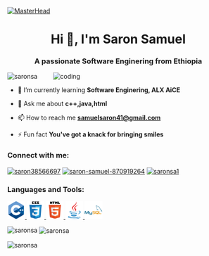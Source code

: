 [![MasterHead](https://static.vecteezy.com/system/resources/previews/001/410/877/non_2x/programming-and-coding-futuristic-banner-vector.jpg)](https://rishavchanda.io)
<h1 align="center">Hi 👋, I'm Saron Samuel</h1>
<h3 align="center">A passionate Software Enginering from Ethiopia</h3>
<img align="right" alt ="coding" width="400" src="https://i.pinimg.com/originals/54/e3/7d/54e37d8074ebcde1d96c77d7b2a7f310.gif">
<p align="left"> <img src="https://komarev.com/ghpvc/?username=saronsa&label=Profile%20views&color=0e75b6&style=flat" alt="saronsa" /> </p>

- 🌱 I’m currently learning **Software Enginering, ALX AiCE**

- 💬 Ask me about **c++,java,html**

- 📫 How to reach me **samuelsaron41@gmail.com**

- ⚡ Fun fact **You've got a knack for bringing smiles**

<h3 align="left">Connect with me:</h3>
<p align="left">
<a href="https://twitter.com/saron38566697" target="blank"><img align="center" src="https://raw.githubusercontent.com/rahuldkjain/github-profile-readme-generator/master/src/images/icons/Social/twitter.svg" alt="saron38566697" height="30" width="40" /></a>
<a href="https://linkedin.com/in/saron-samuel-870919264" target="blank"><img align="center" src="https://raw.githubusercontent.com/rahuldkjain/github-profile-readme-generator/master/src/images/icons/Social/linked-in-alt.svg" alt="saron-samuel-870919264" height="30" width="40" /></a>
<a href="https://instagram.com/saronsa1" target="blank"><img align="center" src="https://raw.githubusercontent.com/rahuldkjain/github-profile-readme-generator/master/src/images/icons/Social/instagram.svg" alt="saronsa1" height="30" width="40" /></a>
</p>

<h3 align="left">Languages and Tools:</h3>
<p align="left"> <a href="https://www.w3schools.com/cpp/" target="_blank" rel="noreferrer"> <img src="https://raw.githubusercontent.com/devicons/devicon/master/icons/cplusplus/cplusplus-original.svg" alt="cplusplus" width="40" height="40"/> </a> <a href="https://www.w3schools.com/css/" target="_blank" rel="noreferrer"> <img src="https://raw.githubusercontent.com/devicons/devicon/master/icons/css3/css3-original-wordmark.svg" alt="css3" width="40" height="40"/> </a> <a href="https://www.w3.org/html/" target="_blank" rel="noreferrer"> <img src="https://raw.githubusercontent.com/devicons/devicon/master/icons/html5/html5-original-wordmark.svg" alt="html5" width="40" height="40"/> </a> <a href="https://www.java.com" target="_blank" rel="noreferrer"> <img src="https://raw.githubusercontent.com/devicons/devicon/master/icons/java/java-original.svg" alt="java" width="40" height="40"/> </a> <a href="https://www.mysql.com/" target="_blank" rel="noreferrer"> <img src="https://raw.githubusercontent.com/devicons/devicon/master/icons/mysql/mysql-original-wordmark.svg" alt="mysql" width="40" height="40"/> </a> </p>

<p><img align="left" src="https://github-readme-stats.vercel.app/api/top-langs?username=saronsa&show_icons=true&locale=en&layout=compact" alt="saronsa" /></p>

<p>&nbsp;<img align="center" src="https://github-readme-stats.vercel.app/api?username=saronsa&show_icons=true&locale=en" alt="saronsa" /></p>

<p><img align="center" src="https://github-readme-streak-stats.herokuapp.com/?user=saronsa&" alt="saronsa" /></p>

